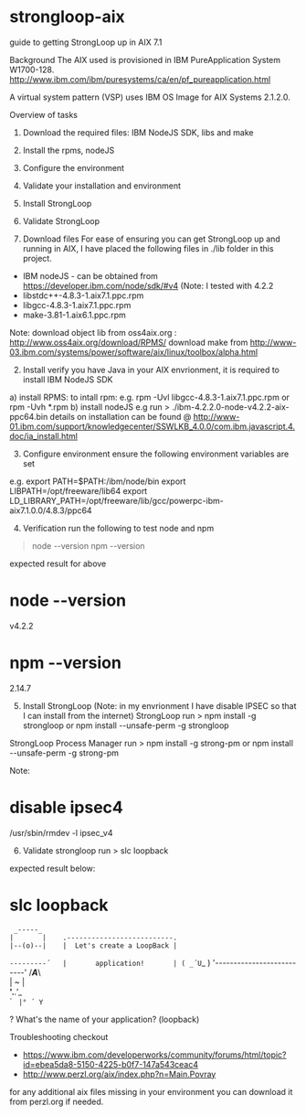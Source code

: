 # strongloop-aix
guide to getting StrongLoop up in AIX 7.1

Background
The AIX used is provisioned in IBM PureApplication System W1700-128.
http://www.ibm.com/ibm/puresystems/ca/en/pf_pureapplication.html

A virtual system pattern (VSP) uses IBM OS Image for AIX Systems  2.1.2.0.

Overview of tasks
1. Download the required files: IBM NodeJS SDK, libs and make
2. Install the rpms, nodeJS
3. Configure the environment
4. Validate your installation and environment
5. Install StrongLoop
6. Validate StrongLoop

1. Download files
For ease of ensuring you can get StrongLoop up and running in AIX, I have placed the following files in ./lib folder in this project.
- IBM nodeJS - can be obtained from https://developer.ibm.com/node/sdk/#v4 (Note: I tested with 4.2.2
- libstdc++-4.8.3-1.aix7.1.ppc.rpm
- libgcc-4.8.3-1.aix7.1.ppc.rpm
- make-3.81-1.aix6.1.ppc.rpm

Note:
download object lib from oss4aix.org : http://www.oss4aix.org/download/RPMS/
download make from http://www-03.ibm.com/systems/power/software/aix/linux/toolbox/alpha.html

2. Install 
verify you have Java in your AIX envrionment, it is required to install IBM NodeJS SDK

a) install RPMS: 
to intall rpm: 
e.g. rpm -Uvl libgcc-4.8.3-1.aix7.1.ppc.rpm or rpm -Uvh *.rpm
b) install nodeJS
e.g run > ./ibm-4.2.2.0-node-v4.2.2-aix-ppc64.bin
details on installation can be found @ http://www-01.ibm.com/support/knowledgecenter/SSWLKB_4.0.0/com.ibm.javascript.4.doc/ia_install.html

3. Configure environment
ensure the following environment variables are set

e.g.
export PATH=$PATH:/ibm/node/bin
export LIBPATH=/opt/freeware/lib64
export LD_LIBRARY_PATH=/opt/freeware/lib/gcc/powerpc-ibm-aix7.1.0.0/4.8.3/ppc64

4. Verification
run the following to test node and npm
> node --version
> npm --version

expected result for above
# node --version
v4.2.2
# npm --version
2.14.7

5. Install StrongLoop
(Note: in my envrionment I have disable IPSEC so that I can install from the internet)
StrongLoop
run > npm install -g strongloop or npm install --unsafe-perm -g strongloop

StrongLoop Process Manager
run > npm install -g strong-pm or npm install --unsafe-perm -g strong-pm

Note:
# disable ipsec4
/usr/sbin/rmdev -l ipsec_v4

6. Validate strongloop
run > slc loopback

expected result below:
# slc loopback

     _-----_
    |       |    .--------------------------.
    |--(o)--|    |  Let's create a LoopBack |
   `---------´   |       application!       |
    ( _´U`_ )    '--------------------------'
    /___A___\    
     |  ~  |     
   __'.___.'__   
 ´   `  |° ´ Y ` 

? What's the name of your application? (loopback) 

Troubleshooting
checkout 
- https://www.ibm.com/developerworks/community/forums/html/topic?id=ebea5da8-5150-4225-b0f7-147a543ceac4
- http://www.perzl.org/aix/index.php?n=Main.Povray

for any additional aix files missing in your environment you can download it from perzl.org if needed.
